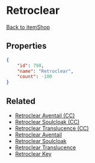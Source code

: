 # Retroclear

<no description available>

[Back to itemShop](../item-shops.md)

## Properties

```json
{
    "id": 798,
    "name": "Retroclear",
    "count": -100
}
```

## Related

- [Retroclear Aventail (CC)](../items/21777-retroclear-aventail-cc.md)
- [Retroclear Soulcloak (CC)](../items/21778-retroclear-soulcloak-cc.md)
- [Retroclear Translucence (CC)](../items/21779-retroclear-translucence-cc.md)
- [Retroclear Aventail](../items/21780-retroclear-aventail.md)
- [Retroclear Soulcloak](../items/21781-retroclear-soulcloak.md)
- [Retroclear Translucence](../items/21782-retroclear-translucence.md)
- [Retroclear Key](../items/22243-retroclear-key.md)

